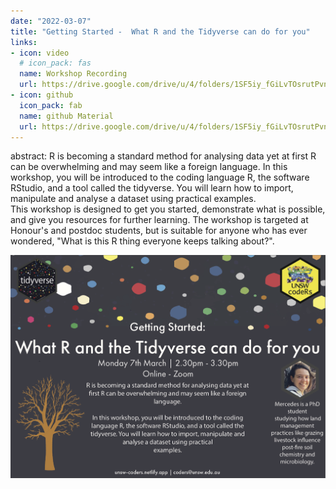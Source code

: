 ```yaml
---
date: "2022-03-07"
title: "Getting Started -  What R and the Tidyverse can do for you" 
links:
- icon: video
  # icon_pack: fas
  name: Workshop Recording 
  url: https://drive.google.com/drive/u/4/folders/1SF5iy_fGiLvTOsrutPvn_aWdpWIwdtYJ
- icon: github
  icon_pack: fab
  name: github Material
  url: https://drive.google.com/drive/u/4/folders/1SF5iy_fGiLvTOsrutPvn_aWdpWIwdtYJ
---  
```

abstract: R is becoming a standard method for analysing data yet at first R can be overwhelming and may seem like a foreign language. In this workshop, you will be introduced to the coding language R, the software RStudio, and a tool called the tidyverse. You will learn how to import, manipulate and analyse a dataset using practical examples.<br>This workshop is designed to get you started, demonstrate what is possible, and give you resources for further learning.  The workshop is targeted at Honour's and postdoc students, but is suitable for anyone who has ever wondered, "What is this R thing everyone keeps talking about?". 


<img src="getting_started.png" width=1450 style = "margin-left: 0px; margin-right: 0px; float:right;" >
